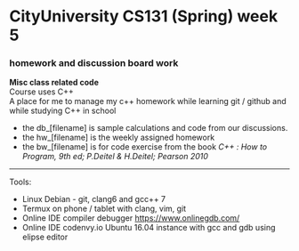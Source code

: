 # CityUniversity CS131 (Spring) week 5
### homework and discussion board work

**Misc class related code** </br>
Course uses C++ </br>
A place for me to manage my c++ homework while learning git / github and while studying C++ in school</br>

+ the db_[filename] is sample calculations and code from our discussions.
+ the hw_[filename] is the weekly assigned homework
+ the bw_[filename] is for code exercise from the book _C++ : How to Program, 9th ed;  P.Deitel & H.Deitel; Pearson 2010_

_____
Tools:
+ Linux Debian - git, clang6 and gcc++ 7
+ Termux on phone / tablet with clang, vim, git
+ Online IDE compiler debugger https://www.onlinegdb.com/
+ Online IDE codenvy.io Ubuntu 16.04 instance with gcc and gdb using elipse editor
